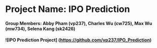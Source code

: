 # Project Name: IPO Prediction
#### Group Members: Abby Pham (vp237), Charles Wu (cw725), Max Wu (mw734), Selena Kang (sk2426)
#### ![IPO Prediction Project] (https://github.com/vp237/IPO_Prediction)